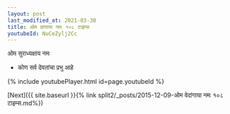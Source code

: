 ```yaml
---
layout: post
last_modified_at: 2021-03-30
title: ओम प्राणाया नमः १०८ टाइम्स
youtubeId: NuCeZylj2Cc
---
```

 
 
 ओम सुराध्यक्षाय नमः  
 
 -  कोण सर्व देवतांचा प्रभु आहे 
 
  
 
  
 
 
 
 
 
 


{% include youtubePlayer.html id=page.youtubeId %}
 
[Next]({{ site.baseurl }}{% link  split2/_posts/2015-12-09-ओम वेदांगाया नमः १०८ टाइम्स.md%})
 
